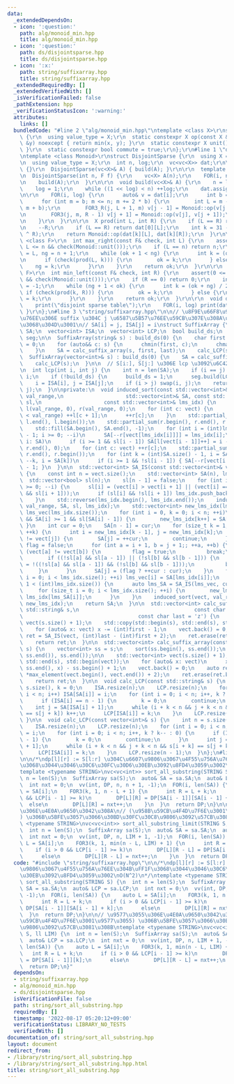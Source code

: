 ```yaml
---
data:
  _extendedDependsOn:
  - icon: ':question:'
    path: alg/monoid_min.hpp
    title: alg/monoid_min.hpp
  - icon: ':question:'
    path: ds/disjointsparse.hpp
    title: ds/disjointsparse.hpp
  - icon: ':x:'
    path: string/suffixarray.hpp
    title: string/suffixarray.hpp
  _extendedRequiredBy: []
  _extendedVerifiedWith: []
  _isVerificationFailed: false
  _pathExtension: hpp
  _verificationStatusIcon: ':warning:'
  attributes:
    links: []
  bundledCode: "#line 2 \"alg/monoid_min.hpp\"\ntemplate <class X>\r\nstruct Monoid_Min\
    \ {\r\n  using value_type = X;\r\n  static constexpr X op(const X &x, const X\
    \ &y) noexcept { return min(x, y); }\r\n  static constexpr X unit() { return numeric_limits<X>::max();\
    \ }\r\n  static constexpr bool commute = true;\r\n};\r\n#line 1 \"ds/disjointsparse.hpp\"\
    \ntemplate <class Monoid>\r\nstruct DisjointSparse {\r\n  using X = typename Monoid::value_type;\r\
    \n  using value_type = X;\r\n  int n, log;\r\n  vc<vc<X>> dat;\r\n\r\n  DisjointSparse()\
    \ {}\r\n  DisjointSparse(vc<X>& A) { build(A); }\r\n\r\n  template <typename F>\r\
    \n  DisjointSparse(int n, F f) {\r\n    vc<X> A(n);\r\n    FOR(i, n) A[i] = f(i);\r\
    \n    build(A);\r\n  }\r\n\r\n  void build(vc<X>& A) {\r\n    n = len(A);\r\n\
    \    log = 1;\r\n    while ((1 << log) < n) ++log;\r\n    dat.assign(log, A);\r\
    \n\r\n    FOR(i, log) {\r\n      auto& v = dat[i];\r\n      int b = 1 << i;\r\n\
    \      for (int m = b; m <= n; m += 2 * b) {\r\n        int L = m - b, R = min(n,\
    \ m + b);\r\n        FOR3_R(j, L + 1, m) v[j - 1] = Monoid::op(v[j - 1], v[j]);\r\
    \n        FOR3(j, m, R - 1) v[j + 1] = Monoid::op(v[j], v[j + 1]);\r\n      }\r\
    \n    }\r\n  }\r\n\r\n  X prod(int L, int R) {\r\n    if (L == R) return Monoid::unit();\r\
    \n    --R;\r\n    if (L == R) return dat[0][L];\r\n    int k = 31 - __builtin_clz(L\
    \ ^ R);\r\n    return Monoid::op(dat[k][L], dat[k][R]);\r\n  }\r\n\r\n  template\
    \ <class F>\r\n  int max_right(const F& check, int L) {\r\n    assert(0 <= L &&\
    \ L <= n && check(Monoid::unit()));\r\n    if (L == n) return n;\r\n    int ok\
    \ = L, ng = n + 1;\r\n    while (ok + 1 < ng) {\r\n      int k = (ok + ng) / 2;\r\
    \n      if (check(prod(L, k))) {\r\n        ok = k;\r\n      } else {\r\n    \
    \    ng = k;\r\n      }\r\n    }\r\n    return ok;\r\n  }\r\n\r\n  template <class\
    \ F>\r\n  int min_left(const F& check, int R) {\r\n    assert(0 <= R && R <= n\
    \ && check(Monoid::unit()));\r\n    if (R == 0) return 0;\r\n    int ok = R, ng\
    \ = -1;\r\n    while (ng + 1 < ok) {\r\n      int k = (ok + ng) / 2;\r\n     \
    \ if (check(prod(k, R))) {\r\n        ok = k;\r\n      } else {\r\n        ng\
    \ = k;\r\n      }\r\n    }\r\n    return ok;\r\n  }\r\n\r\n  void debug() {\r\n\
    \    print(\"disjoint sparse table\");\r\n    FOR(i, log) print(dat[i]);\r\n \
    \ }\r\n};\n#line 3 \"string/suffixarray.hpp\"\n\n// \u8F9E\u66F8\u9806 i \u756A\
    \u76EE\u306E suffix \u304C j \u6587\u5B57\u76EE\u59CB\u307E\u308A\u3067\u3042\u308B\
    \u3068\u304D\u3001\n// SA[i] = j, ISA[j] = i\nstruct SuffixArray {\n  vector<int>\
    \ SA;\n  vector<int> ISA;\n  vector<int> LCP;\n  bool build_ds;\n  DisjointSparse<Monoid_Min<int>>\
    \ seg;\n\n  SuffixArray(string& s) : build_ds(0) {\n    char first = 127, last\
    \ = 0;\n    for (auto&& c: s) {\n      chmin(first, c);\n      chmax(last, c);\n\
    \    }\n    SA = calc_suffix_array(s, first, last);\n    calc_LCP(s);\n  }\n\n\
    \  SuffixArray(vector<int>& s) : build_ds(0) {\n    SA = calc_suffix_array(s);\n\
    \    calc_LCP(s);\n  }\n\n  // S[i:], S[j:] \u306E lcp \u3092\u6C42\u3081\u308B\
    \n  int lcp(int i, int j) {\n    int n = len(SA);\n    if (i == j) return n -\
    \ i;\n    if (!build_ds) {\n      build_ds = 1;\n      seg.build(LCP);\n    }\n\
    \    i = ISA[i], j = ISA[j];\n    if (i > j) swap(i, j);\n    return seg.prod(i,\
    \ j);\n  }\n\nprivate:\n  void induced_sort(const std::vector<int>& vect, int\
    \ val_range,\n                    std::vector<int>& SA, const std::vector<bool>&\
    \ sl,\n                    const std::vector<int>& lms_idx) {\n    std::vector<int>\
    \ l(val_range, 0), r(val_range, 0);\n    for (int c: vect) {\n      if (c + 1\
    \ < val_range) ++l[c + 1];\n      ++r[c];\n    }\n    std::partial_sum(l.begin(),\
    \ l.end(), l.begin());\n    std::partial_sum(r.begin(), r.end(), r.begin());\n\
    \    std::fill(SA.begin(), SA.end(), -1);\n    for (int i = (int)lms_idx.size()\
    \ - 1; i >= 0; --i)\n      SA[--r[vect[lms_idx[i]]]] = lms_idx[i];\n    for (int\
    \ i: SA)\n      if (i >= 1 && sl[i - 1]) SA[l[vect[i - 1]]++] = i - 1;\n    std::fill(r.begin(),\
    \ r.end(), 0);\n    for (int c: vect) ++r[c];\n    std::partial_sum(r.begin(),\
    \ r.end(), r.begin());\n    for (int k = (int)SA.size() - 1, i = SA[k]; k >= 1;\
    \ --k, i = SA[k])\n      if (i >= 1 && !sl[i - 1]) { SA[--r[vect[i - 1]]] = i\
    \ - 1; }\n  }\n\n  std::vector<int> SA_IS(const std::vector<int>& vect, int val_range)\
    \ {\n    const int n = vect.size();\n    std::vector<int> SA(n), lms_idx;\n  \
    \  std::vector<bool> sl(n);\n    sl[n - 1] = false;\n    for (int i = n - 2; i\
    \ >= 0; --i) {\n      sl[i] = (vect[i] > vect[i + 1] || (vect[i] == vect[i + 1]\
    \ && sl[i + 1]));\n      if (sl[i] && !sl[i + 1]) lms_idx.push_back(i + 1);\n\
    \    }\n    std::reverse(lms_idx.begin(), lms_idx.end());\n    induced_sort(vect,\
    \ val_range, SA, sl, lms_idx);\n    std::vector<int> new_lms_idx(lms_idx.size()),\
    \ lms_vec(lms_idx.size());\n    for (int i = 0, k = 0; i < n; ++i)\n      if (!sl[SA[i]]\
    \ && SA[i] >= 1 && sl[SA[i] - 1]) {\n        new_lms_idx[k++] = SA[i];\n     \
    \ }\n    int cur = 0;\n    SA[n - 1] = cur;\n    for (size_t k = 1; k < new_lms_idx.size();\
    \ ++k) {\n      int i = new_lms_idx[k - 1], j = new_lms_idx[k];\n      if (vect[i]\
    \ != vect[j]) {\n        SA[j] = ++cur;\n        continue;\n      }\n      bool\
    \ flag = false;\n      for (int a = i + 1, b = j + 1;; ++a, ++b) {\n        if\
    \ (vect[a] != vect[b]) {\n          flag = true;\n          break;\n        }\n\
    \        if ((!sl[a] && sl[a - 1]) || (!sl[b] && sl[b - 1])) {\n          flag\
    \ = !((!sl[a] && sl[a - 1]) && (!sl[b] && sl[b - 1]));\n          break;\n   \
    \     }\n      }\n      SA[j] = (flag ? ++cur : cur);\n    }\n    for (size_t\
    \ i = 0; i < lms_idx.size(); ++i) lms_vec[i] = SA[lms_idx[i]];\n    if (cur +\
    \ 1 < (int)lms_idx.size()) {\n      auto lms_SA = SA_IS(lms_vec, cur + 1);\n \
    \     for (size_t i = 0; i < lms_idx.size(); ++i) {\n        new_lms_idx[i] =\
    \ lms_idx[lms_SA[i]];\n      }\n    }\n    induced_sort(vect, val_range, SA, sl,\
    \ new_lms_idx);\n    return SA;\n  }\n\n  std::vector<int> calc_suffix_array(const\
    \ std::string& s,\n                                     const char first = 'a',\n\
    \                                     const char last = 'z') {\n    std::vector<int>\
    \ vect(s.size() + 1);\n    std::copy(std::begin(s), std::end(s), std::begin(vect));\n\
    \    for (auto& x: vect) x -= (int)first - 1;\n    vect.back() = 0;\n    auto\
    \ ret = SA_IS(vect, (int)last - (int)first + 2);\n    ret.erase(ret.begin());\n\
    \    return ret;\n  }\n\n  std::vector<int> calc_suffix_array(const vector<int>&\
    \ s) {\n    vector<int> ss = s;\n    sort(ss.begin(), ss.end());\n    ss.erase(unique(ss.begin(),\
    \ ss.end()), ss.end());\n\n    std::vector<int> vect(s.size() + 1);\n    std::copy(std::begin(s),\
    \ std::end(s), std::begin(vect));\n    for (auto& x: vect)\n      x = lower_bound(ss.begin(),\
    \ ss.end(), x) - ss.begin() + 1;\n    vect.back() = 0;\n    auto ret = SA_IS(vect,\
    \ *max_element(vect.begin(), vect.end()) + 2);\n    ret.erase(ret.begin());\n\
    \    return ret;\n  }\n\n  void calc_LCP(const std::string& s) {\n    int n =\
    \ s.size(), k = 0;\n    ISA.resize(n);\n    LCP.resize(n);\n    for (int i = 0;\
    \ i < n; i++) ISA[SA[i]] = i;\n    for (int i = 0; i < n; i++, k ? k-- : 0) {\n\
    \      if (ISA[i] == n - 1) {\n        k = 0;\n        continue;\n      }\n  \
    \    int j = SA[ISA[i] + 1];\n      while (i + k < n && j + k < n && s[i + k]\
    \ == s[j + k]) k++;\n      LCP[ISA[i]] = k;\n    }\n    LCP.resize(n - 1);\n \
    \ }\n\n  void calc_LCP(const vector<int>& s) {\n    int n = s.size(), k = 0;\n\
    \    ISA.resize(n);\n    LCP.resize(n);\n    for (int i = 0; i < n; i++) ISA[SA[i]]\
    \ = i;\n    for (int i = 0; i < n; i++, k ? k-- : 0) {\n      if (ISA[i] == n\
    \ - 1) {\n        k = 0;\n        continue;\n      }\n      int j = SA[ISA[i]\
    \ + 1];\n      while (i + k < n && j + k < n && s[i + k] == s[j + k]) k++;\n \
    \     LCP[ISA[i]] = k;\n    }\n    LCP.resize(n - 1);\n  }\n};\n#line 2 \"string/sort_all_substring.hpp\"\
    \n\n/*\ndp[l][r] := S[l:r] \u304C\u6607\u9806\u3067\u4F55\u756A\u76EE\u304B\uFF1F\
    \u3068\u3044\u3046\u30C6\u30FC\u30D6\u30EB\u3092\u8FD4\u3059\u3002\nO(N^2)\n*/\n\
    template <typename STRING>\nvc<vc<int>> sort_all_substring(STRING S) {\n  int\
    \ n = len(S);\n  SuffixArray sa(S);\n  auto& SA = sa.SA;\n  auto& LCP = sa.LCP;\n\
    \  int nxt = 0;\n  vv(int, DP, n, n + 1, -1);\n  FOR(i, len(SA)) {\n    auto L\
    \ = SA[i];\n    FOR3(k, 1, n - L + 1) {\n      int R = L + k;\n      if (i > 0\
    \ && LCP[i - 1] >= k)\n        DP[L][R] = DP[SA[i - 1]][SA[i - 1] + k];\n    \
    \  else\n        DP[L][R] = nxt++;\n    }\n  }\n  return DP;\n}\n\n// \u9577\u3055\
    \u306E\u4E0A\u9650\u3042\u308A\n// (\u958B\u59CB\u4F4D\u7F6E\u3001\u9577\u3055\
    ) \u306B\u5BFE\u3057\u3066\u30BD\u30FC\u30C8\u9806\u3092\u57CB\u3081\u308B\ntemplate\
    \ <typename STRING>\nvc<vc<int>> sort_all_substring_limit(STRING S, ll LIM) {\n\
    \  int n = len(S);\n  SuffixArray sa(S);\n  auto& SA = sa.SA;\n  auto& LCP = sa.LCP;\n\
    \  int nxt = 0;\n  vv(int, DP, n, LIM + 1, -1);\n  FOR(i, len(SA)) {\n    auto\
    \ L = SA[i];\n    FOR3(k, 1, min(n - L, LIM) + 1) {\n      int R = L + k;\n  \
    \    if (i > 0 && LCP[i - 1] >= k)\n        DP[L][R - L] = DP[SA[i - 1]][k];\n\
    \      else\n        DP[L][R - L] = nxt++;\n    }\n  }\n  return DP;\n}\n"
  code: "#include \"string/suffixarray.hpp\"\n\n/*\ndp[l][r] := S[l:r] \u304C\u6607\
    \u9806\u3067\u4F55\u756A\u76EE\u304B\uFF1F\u3068\u3044\u3046\u30C6\u30FC\u30D6\
    \u30EB\u3092\u8FD4\u3059\u3002\nO(N^2)\n*/\ntemplate <typename STRING>\nvc<vc<int>>\
    \ sort_all_substring(STRING S) {\n  int n = len(S);\n  SuffixArray sa(S);\n  auto&\
    \ SA = sa.SA;\n  auto& LCP = sa.LCP;\n  int nxt = 0;\n  vv(int, DP, n, n + 1,\
    \ -1);\n  FOR(i, len(SA)) {\n    auto L = SA[i];\n    FOR3(k, 1, n - L + 1) {\n\
    \      int R = L + k;\n      if (i > 0 && LCP[i - 1] >= k)\n        DP[L][R] =\
    \ DP[SA[i - 1]][SA[i - 1] + k];\n      else\n        DP[L][R] = nxt++;\n    }\n\
    \  }\n  return DP;\n}\n\n// \u9577\u3055\u306E\u4E0A\u9650\u3042\u308A\n// (\u958B\
    \u59CB\u4F4D\u7F6E\u3001\u9577\u3055) \u306B\u5BFE\u3057\u3066\u30BD\u30FC\u30C8\
    \u9806\u3092\u57CB\u3081\u308B\ntemplate <typename STRING>\nvc<vc<int>> sort_all_substring_limit(STRING\
    \ S, ll LIM) {\n  int n = len(S);\n  SuffixArray sa(S);\n  auto& SA = sa.SA;\n\
    \  auto& LCP = sa.LCP;\n  int nxt = 0;\n  vv(int, DP, n, LIM + 1, -1);\n  FOR(i,\
    \ len(SA)) {\n    auto L = SA[i];\n    FOR3(k, 1, min(n - L, LIM) + 1) {\n   \
    \   int R = L + k;\n      if (i > 0 && LCP[i - 1] >= k)\n        DP[L][R - L]\
    \ = DP[SA[i - 1]][k];\n      else\n        DP[L][R - L] = nxt++;\n    }\n  }\n\
    \  return DP;\n}"
  dependsOn:
  - string/suffixarray.hpp
  - alg/monoid_min.hpp
  - ds/disjointsparse.hpp
  isVerificationFile: false
  path: string/sort_all_substring.hpp
  requiredBy: []
  timestamp: '2022-08-17 05:20:12+09:00'
  verificationStatus: LIBRARY_NO_TESTS
  verifiedWith: []
documentation_of: string/sort_all_substring.hpp
layout: document
redirect_from:
- /library/string/sort_all_substring.hpp
- /library/string/sort_all_substring.hpp.html
title: string/sort_all_substring.hpp
---
```

